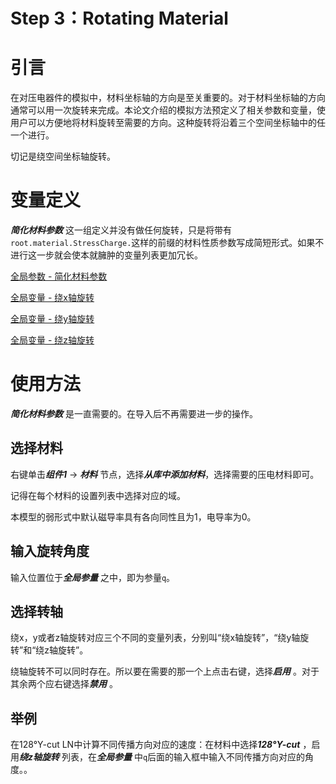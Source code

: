 # Step 3：Rotating Material

# 引言

在对压电器件的模拟中，材料坐标轴的方向是至关重要的。对于材料坐标轴的方向通常可以用一次旋转来完成。本论文介绍的模拟方法预定义了相关参数和变量，使用户可以方便地将材料旋转至需要的方向。这种旋转将沿着三个空间坐标轴中的任一个进行。

切记是绕空间坐标轴旋转。

# 变量定义

***简化材料参数*** 这一组定义并没有做任何旋转，只是将带有`root.material.StressCharge.`这样的前缀的材料性质参数写成简短形式。如果不进行这一步就会使本就臃肿的变量列表更加冗长。

[全局参数 - 简化材料参数](%E7%AC%AC%E4%B8%89%E6%AD%A5%EF%BC%9A%E6%97%8B%E8%BD%AC%E6%9D%90%E6%96%99%208880e19e7ea34c9fbdfc31ae601f6d40/%E5%85%A8%E5%B1%80%E5%8F%82%E6%95%B0%20-%20%E7%AE%80%E5%8C%96%E6%9D%90%E6%96%99%E5%8F%82%E6%95%B0%20e4145526d4454246a48af97a0904a5d8.md)

[ 全局变量 - 绕x轴旋转](%E7%AC%AC%E4%B8%89%E6%AD%A5%EF%BC%9A%E6%97%8B%E8%BD%AC%E6%9D%90%E6%96%99%208880e19e7ea34c9fbdfc31ae601f6d40/%E5%85%A8%E5%B1%80%E5%8F%98%E9%87%8F%20-%20%E7%BB%95x%E8%BD%B4%E6%97%8B%E8%BD%AC%2008c905bfc6224897ba81a1a52768e67a.md)

[全局变量 - 绕y轴旋转](%E7%AC%AC%E4%B8%89%E6%AD%A5%EF%BC%9A%E6%97%8B%E8%BD%AC%E6%9D%90%E6%96%99%208880e19e7ea34c9fbdfc31ae601f6d40/%E5%85%A8%E5%B1%80%E5%8F%98%E9%87%8F%20-%20%E7%BB%95y%E8%BD%B4%E6%97%8B%E8%BD%AC%20d7bbfb98bae7435c8e40b3ee0c41b317.md)

[全局变量 - 绕z轴旋转](%E7%AC%AC%E4%B8%89%E6%AD%A5%EF%BC%9A%E6%97%8B%E8%BD%AC%E6%9D%90%E6%96%99%208880e19e7ea34c9fbdfc31ae601f6d40/%E5%85%A8%E5%B1%80%E5%8F%98%E9%87%8F%20-%20%E7%BB%95z%E8%BD%B4%E6%97%8B%E8%BD%AC%207df6390a5e7c4a449b7d60185a8fe2a9.md)

# 使用方法

***简化材料参数*** 是一直需要的。在导入后不再需要进一步的操作。

## 选择材料

右键单击***组件1*** → ***材料*** 节点，选择***从库中添加材料***，选择需要的压电材料即可。

记得在每个材料的设置列表中选择对应的域。

本模型的弱形式中默认磁导率具有各向同性且为1，电导率为0。

## 输入旋转角度

输入位置位于***全局参量*** 之中，即为参量`q`。

## 选择转轴

绕x，y或者z轴旋转对应三个不同的变量列表，分别叫“绕x轴旋转”，“绕y轴旋转”和“绕z轴旋转”。

绕轴旋转不可以同时存在。所以要在需要的那一个上点击右键，选择***启用*** 。对于其余两个应右键选择***禁用*** 。

## 举例

在128°Y-cut LN中计算不同传播方向对应的速度：在材料中选择***128°Y-cut*** ，启用***绕z轴旋转*** 列表，在***全局参量*** 中`q`后面的输入框中输入不同传播方向对应的角度。。